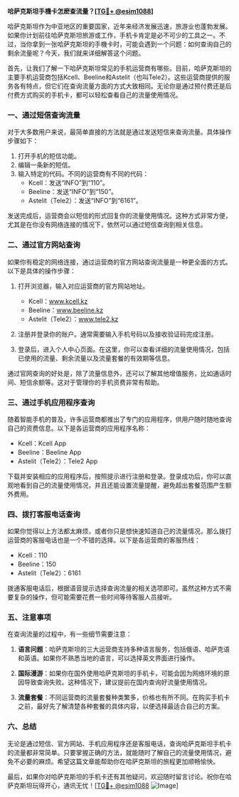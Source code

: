 **哈萨克斯坦手機卡怎麽查流量？[[TG💪+ @esim1088](https://t.me/s/esim1088)]**

哈萨克斯坦作为中亚地区的重要国家，近年来经济发展迅速，旅游业也蓬勃发展。如果你计划前往哈萨克斯坦旅游或工作，手机卡肯定是必不可少的工具之一。不过，当你拿到一张哈萨克斯坦的手機卡时，可能会遇到一个问题：如何查询自己的剩余流量呢？今天，我们就来详细解答这个问题。

首先，让我们了解一下哈萨克斯坦常见的手机运营商有哪些。目前，哈萨克斯坦的主要手机运营商包括Kcell、Beeline和Astelit（也叫Tele2）。这些运营商提供的服务各有特点，但它们在查询流量方面的方式大致相同。无论你是通过预付费还是后付费方式购买的手机卡，都可以轻松查看自己的流量使用情况。

### **一、通过短信查询流量**

对于大多数用户来说，最简单直接的方法就是通过发送短信来查询流量。具体操作步骤如下：

1. 打开手机的短信功能。
2. 编辑一条新的短信。
3. 输入特定的代码。不同的运营商有不同的代码：
   - Kcell：发送“INFO”到“110”。
   - Beeline：发送“INFO”到“150”。
   - Astelit（Tele2）：发送“INFO”到“6161”。

发送完成后，运营商会以短信的形式回复你的流量使用情况。这种方式非常方便，尤其是在你没有网络连接的情况下，依然可以通过短信查询到相关信息。

### **二、通过官方网站查询**

如果你有稳定的网络连接，通过运营商的官方网站查询流量是一种更全面的方式。以下是具体的操作步骤：

1. 打开浏览器，输入对应运营商的官方网站地址。
   - Kcell：www.kcell.kz
   - Beeline：www.beeline.kz
   - Astelit（Tele2）：www.tele2.kz

2. 注册并登录你的账户。通常需要输入手机号码以及接收验证码完成注册。

3. 登录后，进入个人中心页面。在这里，你可以查看详细的流量使用情况，包括已使用的流量、剩余流量以及流量套餐的有效期等信息。

通过官网查询的好处是，除了流量信息外，还可以了解其他增值服务，比如通话时间、短信余额等。这对于管理你的手机资费非常有帮助。

### **三、通过手机应用程序查询**

随着智能手机的普及，许多运营商都推出了专门的应用程序，供用户随时随地查询自己的资费信息。以下是各运营商的应用程序名称：

- Kcell：Kcell App
- Beeline：Beeline App
- Astelit（Tele2）：Tele2 App

下载并安装相应的应用程序后，按照提示进行注册和登录。登录成功后，你可以直观地看到自己的流量使用情况，并且还能设置流量提醒，避免超出套餐范围产生额外费用。

### **四、拨打客服电话查询**

如果你觉得以上方法都太麻烦，或者你只是想快速知道自己的流量情况，那么拨打运营商的客服电话也是一个不错的选择。以下是各运营商的客服热线：

- Kcell：110
- Beeline：150
- Astelit（Tele2）：6161

拨通客服电话后，根据语音提示选择查询流量的相关选项即可。虽然这种方式不需要复杂的操作，但可能需要花费一些时间等待客服人员接听。

### **五、注意事项**

在查询流量的过程中，有一些细节需要注意：

1. **语言问题**：哈萨克斯坦的三大运营商支持多种语言服务，包括俄语、哈萨克语和英语。如果你不熟悉当地的语言，可以选择英文界面进行操作。

2. **国际漫游**：如果你在国外使用哈萨克斯坦的手机卡，可能会因为网络环境的原因导致查询失败。这种情况下，建议提前在国内查询好流量使用情况。

3. **流量套餐**：不同运营商的流量套餐种类繁多，价格也有所不同。在购买手机卡之前，最好先了解清楚各种套餐的具体内容，以便选择最适合自己的方案。

### **六、总结**

无论是通过短信、官方网站、手机应用程序还是客服电话，查询哈萨克斯坦手机卡的流量都非常简单。只要掌握正确的方法，就能随时了解自己的流量使用情况，避免不必要的麻烦。希望这篇文章能帮助你在哈萨克斯坦的旅程更加顺畅愉快。

最后，如果你对哈萨克斯坦的手机卡还有其他疑问，欢迎随时留言讨论。祝你在哈萨克斯坦玩得开心，通讯无忧！[[TG💪+ @esim1088](https://t.me/s/esim1088) ![Image](https://i.postimg.cc/4NQfJmqS/Snipaste-2025-05-13-00-14-12.png)]